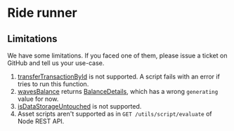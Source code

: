 # Ride runner

## Limitations

We have some limitations. If you faced one of them, please issue a ticket on GitHub and tell us your use-case.

1. [transferTransactionById](https://docs.waves.tech/en/ride/functions/built-in-functions/blockchain-functions#transfertransactionbyid)
   is not supported. A script fails with an error if tries to run this function.
2. [wavesBalance](https://docs.waves.tech/en/ride/functions/built-in-functions/blockchain-functions#wavesbalance)
   returns [BalanceDetails](https://docs.waves.tech/en/ride/structures/common-structures/balance-details), which has a
   wrong `generating` value for now.
3. [isDataStorageUntouched](https://docs.waves.tech/en/ride/functions/built-in-functions/account-data-storage-functions#isdatastorageuntouched-address-alias-boolean)
   is not supported.
4. Asset scripts aren't supported as in `GET /utils/script/evaluate` of Node REST API. 
 